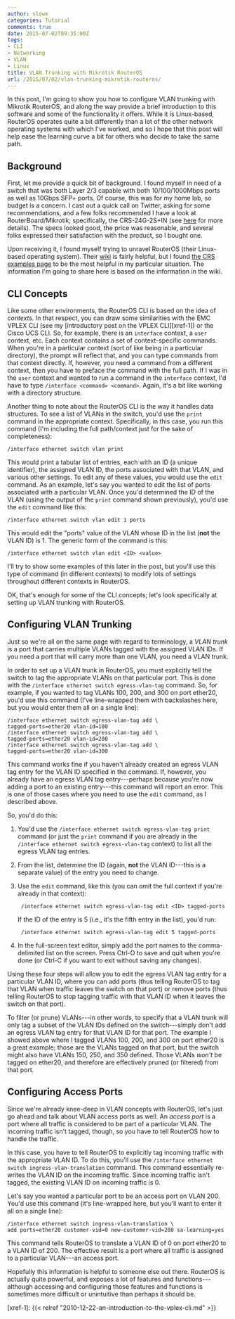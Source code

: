 ```yaml
---
author: slowe
categories: Tutorial
comments: true
date: 2015-07-02T09:35:00Z
tags:
- CLI
- Networking
- VLAN
- Linux
title: VLAN Trunking with Mikrotik RouterOS
url: /2015/07/02/vlan-trunking-mikrotik-routeros/
---
```


In this post, I'm going to show you how to configure VLAN trunking with Mikrotik RouterOS, and along the way provide a brief introduction to this software and some of the functionality it offers. While it is Linux-based, RouterOS operates quite a bit differently than a lot of the other network operating systems with which I've worked, and so I hope that this post will help ease the learning curve a bit for others who decide to take the same path.

## Background

First, let me provide a quick bit of background. I found myself in need of a switch that was both Layer 2/3 capable with both 10/100/1000Mbps ports as well as 10Gbps SFP+ ports. Of course, this was for my home lab, so budget is a concern. I cast out a quick call on Twitter, asking for some recommendations, and a few folks recommended I have a look at RouterBoard/Mikrotik; specifically, the CRS-24G-2S+IN (see [here][link-2] for more details). The specs looked good, the price was reasonable, and several folks expressed their satisfaction with the product, so I bought one.

Upon receiving it, I found myself trying to unravel RouterOS (their Linux-based operating system). Their [wiki][link-3] is fairly helpful, but I found [the CRS examples page][link-1] to be the most helpful in my particular situation. The information I'm going to share here is based on the information in the wiki.

## CLI Concepts

Like some other environments, the RouterOS CLI is based on the idea of _contexts._ In that respect, you can draw some similarities with the EMC VPLEX CLI (see my [introductory post on the VPLEX CLI][xref-1]) or the Cisco UCS CLI. So, for example, there is an `interface` context, a `user` context, etc. Each context contains a set of context-specific commands. When you're in a particular context (sort of like being in a particular directory), the prompt will reflect that, and you can type commands from that context directly. If, however, you need a command from a different context, then you have to preface the command with the full path. If I was in the `user` context and wanted to run a command in the `interface` context, I'd have to type `/interface <command> <command>`. Again, it's a bit like working with a directory structure.

Another thing to note about the RouterOS CLI is the way it handles data structures. To see a list of VLANs in the switch, you'd use the `print` command in the appropriate context. Specifically, in this case, you run this command (I'm including the full path/context just for the sake of completeness):

    /interface ethernet switch vlan print

This would print a tabular list of entries, each with an ID (a unique identifier), the assigned VLAN ID, the ports associated with that VLAN, and various other settings. To edit any of these values, you would use the `edit` command. As an example, let's say you wanted to edit the list of ports associated with a particular VLAN. Once you'd determined the ID of the VLAN (using the output of the `print` command shown previously), you'd use the `edit` command like this:

    /interface ethernet switch vlan edit 1 ports

This would edit the "ports" value of the VLAN whose ID in the list (**not** the VLAN ID) is 1. The generic form of the command is this:

    /interface ethernet switch vlan edit <ID> <value>

I'll try to show some examples of this later in the post, but you'll use this type of command (in different contexts) to modify lots of settings throughout different contexts in RouterOS.

OK, that's enough for some of the CLI concepts; let's look specifically at setting up VLAN trunking with RouterOS.

## Configuring VLAN Trunking

Just so we're all on the same page with regard to terminology, a _VLAN trunk_ is a port that carries multiple VLANs tagged with the assigned VLAN IDs. If you need a port that will carry more than one VLAN, you need a VLAN trunk.

In order to set up a VLAN trunk in RouterOS, you must explicitly tell the switch to tag the appropriate VLANs on that particular port. This is done with the `/interface ethernet switch egress-vlan-tag` command. So, for example, if you wanted to tag VLANs 100, 200, and 300 on port ether20, you'd use this command (I've line-wrapped them with backslashes here, but you would enter them all on a single line):

    /interface ethernet switch egress-vlan-tag add \
    tagged-ports=ether20 vlan-id=100
    /interface ethernet switch egress-vlan-tag add \
    tagged-ports=ether20 vlan-id=200
    /interface ethernet switch egress-vlan-tag add \
    tagged-ports=ether20 vlan-id=300

This command works fine if you haven't already created an egress VLAN tag entry for the VLAN ID specified in the command. If, however, you already have an egress VLAN tag entry---perhaps because you're now adding a port to an existing entry---this command will report an error. This is one of those cases where you need to use the `edit` command, as I described above.

So, you'd do this:

1. You'd use the `/interface ethernet switch egress-vlan-tag print` command (or just the `print` command if you are already in the `/interface ethernet switch egress-vlan-tag` context) to list all the egress VLAN tag entries.
2. From the list, determine the ID (again, **not** the VLAN ID---this is a separate value) of the entry you need to change.
3. Use the `edit` command, like this (you can omit the full context if you're already in that context):

        /interface ethernet switch egress-vlan-tag edit <ID> tagged-ports

    If the ID of the entry is 5 (i.e., it's the fifth entry in the list), you'd run:

        /interface ethernet switch egress-vlan-tag edit 5 tagged-ports

4. In the full-screen text editor, simply add the port names to the comma-delimited list on the screen. Press Ctrl-O to save and quit when you're done (or Ctrl-C if you want to exit without saving any changes).

Using these four steps will allow you to edit the egress VLAN tag entry for a particular VLAN ID, where you can add ports (thus telling RouterOS to tag that VLAN when traffic leaves the switch on that port) or remove ports (thus telling RouterOS to stop tagging traffic with that VLAN ID when it leaves the switch on that port).

To filter (or prune) VLANs---in other words, to specify that a VLAN trunk will only tag a subset of the VLAN IDs defined on the switch---simply don't add an egress VLAN tag entry for that VLAN ID for that port. The example I showed above where I tagged VLANs 100, 200, and 300 on port ether20 is a great example; those are the VLANs tagged on that port, but the switch might also have VLANs 150, 250, and 350 defined. Those VLANs _won't_ be tagged on ether20, and therefore are effectively pruned (or filtered) from that port.

## Configuring Access Ports

Since we're already knee-deep in VLAN concepts with RouterOS, let's just go ahead and talk about VLAN access ports as well. An _access port_ is a port where all traffic is considered to be part of a particular VLAN. The incoming traffic isn't tagged, though, so you have to tell RouterOS how to handle the traffic.

In this case, you have to tell RouterOS to explicitly tag incoming traffic with the appropriate VLAN ID. To do this, you'll use the `/interface ethernet switch ingress-vlan-translation` command. This command essentially re-writes the VLAN ID on the incoming traffic. Since incoming traffic isn't tagged, the existing VLAN ID on incoming traffic is 0.

Let's say you wanted a particular port to be an access port on VLAN 200. You'd use this command (it's line-wrapped here, but you'll want to enter it all on a single line):

    /interface ethernet switch ingress-vlan-translation \
    add ports=ether20 customer-vid=0 new-customer-vid=200 sa-learning=yes

This command tells RouterOS to translate a VLAN ID of 0 on port ether20 to a VLAN ID of 200. The effective result is a port where all traffic is assigned to a particular VLAN---an access port.

Hopefully this information is helpful to someone else out there. RouterOS is actually quite powerful, and exposes a lot of features and functions---although accessing and configuring those features and functions is sometimes more difficult or unintuitive than perhaps it should be.



[link-1]: http://wiki.mikrotik.com/wiki/Manual:CRS_examples
[link-2]: http://routerboard.com/CRS226-24G-2SplusIN
[link-3]: http://wiki.mikrotik.com/wiki/Main_Page
[xref-1]: {{< relref "2010-12-22-an-introduction-to-the-vplex-cli.md" >}}